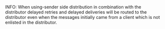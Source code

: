 INFO: When using-sender side distribution in combination with the distributor delayed retries and delayed deliveries will be routed to the distributor even when the messages initially came from a client which is not enlisted in the distributor.